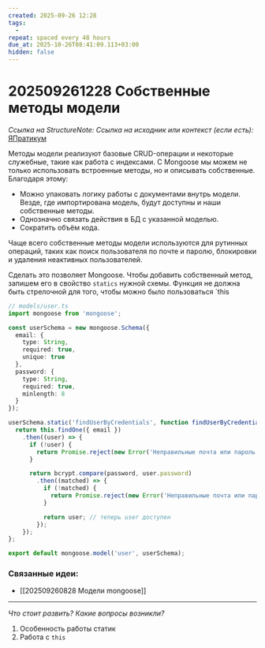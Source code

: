 ```yaml
---
created: 2025-09-26 12:28
tags:
  - 
repeat: spaced every 48 hours
due_at: 2025-10-26T08:41:09.113+03:00
hidden: false
---
```

# 202509261228 Собственные методы модели

*Ссылка на StructureNote:*
*Ссылка на исходник или контекст (если есть):* [ЯПратикум](https://practicum.yandex.ru/learn/backend-nodejs/courses/16b47298-e20d-4fde-9619-1ab305039a00/sprints/564238/topics/a4928f0d-5f69-4053-bea3-fa90d3a2a89f/lessons/439af0bf-e5a0-40f7-ab37-83313c9ea723/)

Методы модели реализуют базовые CRUD-операции и некоторые служебные, такие как работа с индексами. С Mongoose мы можем не только использовать встроенные методы, но и описывать собственные. Благодаря этому:

- Можно упаковать логику работы с документами внутрь модели. Везде, где импортирована модель, будут доступны и наши собственные методы.
- Однозначно связать действия в БД с указанной моделью.
- Сократить объём кода.

Чаще всего собственные методы модели используются для рутинных операций, таких как поиск пользователя по почте и паролю, блокировки и удаления неактивных пользователей.

Сделать это позволяет Mongoose. Чтобы добавить собственный метод, запишем его в свойство `statics` нужной схемы. Функция не должна быть стрелочной для того, чтобы можно было пользоваться `this

```ts
// models/user.ts
import mongoose from 'mongoose';

const userSchema = new mongoose.Schema({
  email: {
    type: String,
    required: true,
    unique: true
  },
  password: {
    type: String,
    required: true,
    minlength: 8
  }
});

userSchema.static('findUserByCredentials', function findUserByCredentials(email: string, password: string) {
  return this.findOne({ email })
    .then((user) => {
      if (!user) {
        return Promise.reject(new Error('Неправильные почта или пароль'));
      }

      return bcrypt.compare(password, user.password)
        .then((matched) => {
          if (!matched) {
            return Promise.reject(new Error('Неправильные почта или пароль'));
          }

          return user; // теперь user доступен
        });
    });
};

export default mongoose.model('user', userSchema);
```

### Связанные идеи:

* [[202509260828 Модели mongoose]]

---

*Что стоит развить? Какие вопросы возникли?*
1) Особенность работы статик
2) Работа с `this`
